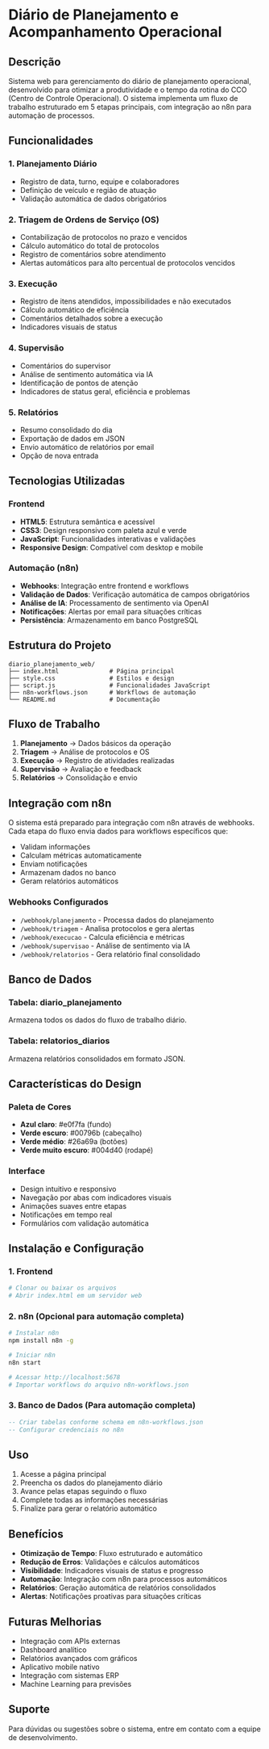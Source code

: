# Diário de Planejamento e Acompanhamento Operacional

## Descrição

Sistema web para gerenciamento do diário de planejamento operacional, desenvolvido para otimizar a produtividade e o tempo da rotina do CCO (Centro de Controle Operacional). O sistema implementa um fluxo de trabalho estruturado em 5 etapas principais, com integração ao n8n para automação de processos.

## Funcionalidades

### 1. Planejamento Diário
- Registro de data, turno, equipe e colaboradores
- Definição de veículo e região de atuação
- Validação automática de dados obrigatórios

### 2. Triagem de Ordens de Serviço (OS)
- Contabilização de protocolos no prazo e vencidos
- Cálculo automático do total de protocolos
- Registro de comentários sobre atendimento
- Alertas automáticos para alto percentual de protocolos vencidos

### 3. Execução
- Registro de itens atendidos, impossibilidades e não executados
- Cálculo automático de eficiência
- Comentários detalhados sobre a execução
- Indicadores visuais de status

### 4. Supervisão
- Comentários do supervisor
- Análise de sentimento automática via IA
- Identificação de pontos de atenção
- Indicadores de status geral, eficiência e problemas

### 5. Relatórios
- Resumo consolidado do dia
- Exportação de dados em JSON
- Envio automático de relatórios por email
- Opção de nova entrada

## Tecnologias Utilizadas

### Frontend
- **HTML5**: Estrutura semântica e acessível
- **CSS3**: Design responsivo com paleta azul e verde
- **JavaScript**: Funcionalidades interativas e validações
- **Responsive Design**: Compatível com desktop e mobile

### Automação (n8n)
- **Webhooks**: Integração entre frontend e workflows
- **Validação de Dados**: Verificação automática de campos obrigatórios
- **Análise de IA**: Processamento de sentimento via OpenAI
- **Notificações**: Alertas por email para situações críticas
- **Persistência**: Armazenamento em banco PostgreSQL

## Estrutura do Projeto

```
diario_planejamento_web/
├── index.html              # Página principal
├── style.css               # Estilos e design
├── script.js               # Funcionalidades JavaScript
├── n8n-workflows.json      # Workflows de automação
└── README.md               # Documentação
```

## Fluxo de Trabalho

1. **Planejamento** → Dados básicos da operação
2. **Triagem** → Análise de protocolos e OS
3. **Execução** → Registro de atividades realizadas
4. **Supervisão** → Avaliação e feedback
5. **Relatórios** → Consolidação e envio

## Integração com n8n

O sistema está preparado para integração com n8n através de webhooks. Cada etapa do fluxo envia dados para workflows específicos que:

- Validam informações
- Calculam métricas automaticamente
- Enviam notificações
- Armazenam dados no banco
- Geram relatórios automáticos

### Webhooks Configurados

- `/webhook/planejamento` - Processa dados do planejamento
- `/webhook/triagem` - Analisa protocolos e gera alertas
- `/webhook/execucao` - Calcula eficiência e métricas
- `/webhook/supervisao` - Análise de sentimento via IA
- `/webhook/relatorios` - Gera relatório final consolidado

## Banco de Dados

### Tabela: diario_planejamento
Armazena todos os dados do fluxo de trabalho diário.

### Tabela: relatorios_diarios
Armazena relatórios consolidados em formato JSON.

## Características do Design

### Paleta de Cores
- **Azul claro**: #e0f7fa (fundo)
- **Verde escuro**: #00796b (cabeçalho)
- **Verde médio**: #26a69a (botões)
- **Verde muito escuro**: #004d40 (rodapé)

### Interface
- Design intuitivo e responsivo
- Navegação por abas com indicadores visuais
- Animações suaves entre etapas
- Notificações em tempo real
- Formulários com validação automática

## Instalação e Configuração

### 1. Frontend
```bash
# Clonar ou baixar os arquivos
# Abrir index.html em um servidor web
```

### 2. n8n (Opcional para automação completa)
```bash
# Instalar n8n
npm install n8n -g

# Iniciar n8n
n8n start

# Acessar http://localhost:5678
# Importar workflows do arquivo n8n-workflows.json
```

### 3. Banco de Dados (Para automação completa)
```sql
-- Criar tabelas conforme schema em n8n-workflows.json
-- Configurar credenciais no n8n
```

## Uso

1. Acesse a página principal
2. Preencha os dados do planejamento diário
3. Avance pelas etapas seguindo o fluxo
4. Complete todas as informações necessárias
5. Finalize para gerar o relatório automático

## Benefícios

- **Otimização de Tempo**: Fluxo estruturado e automático
- **Redução de Erros**: Validações e cálculos automáticos
- **Visibilidade**: Indicadores visuais de status e progresso
- **Automação**: Integração com n8n para processos automáticos
- **Relatórios**: Geração automática de relatórios consolidados
- **Alertas**: Notificações proativas para situações críticas

## Futuras Melhorias

- Integração com APIs externas
- Dashboard analítico
- Relatórios avançados com gráficos
- Aplicativo mobile nativo
- Integração com sistemas ERP
- Machine Learning para previsões

## Suporte

Para dúvidas ou sugestões sobre o sistema, entre em contato com a equipe de desenvolvimento.

